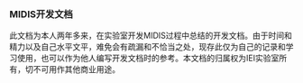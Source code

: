 ### MIDIS开发文档

此文档为本人两年多来，在实验室开发MIDIS过程中总结的开发文档。由于时间和精力以及自己水平文平，难免会有疏漏和不恰当之处，现存此仅为自己的记录和学习使用，也可以作为他人编写开发文档时的参考。本文档的归属权为IEI实验室所有，切不可用作其他商业用途。